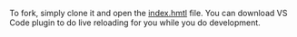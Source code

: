 

To fork, simply clone it and open the [index.hmtl](./index.html) file.  You can download VS Code plugin to do live reloading for you while you do development.

